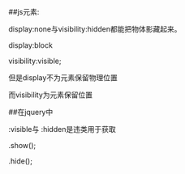 ##js元素:  
display:none与visibility:hidden都能把物体影藏起来。  
display:block  
visibility:visible;  
但是display不为元素保留物理位置  
而visibility为元素保留位置##在jquery中  
:visible与 :hidden是违类用于获取  
.show();  
.hide();